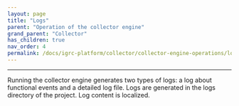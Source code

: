 ```yaml
---
layout: page
title: "Logs"
parent: "Operation of the collector engine"
grand_parent: "Collector"
has_children: true
nav_order: 4
permalink: /docs/igrc-platform/collector/collector-engine-operations/logs/
---
```

---

Running the collector engine generates two types of logs: a log about functional events and a detailed log file. Logs are generated in the logs directory of the project. Log content is localized.
